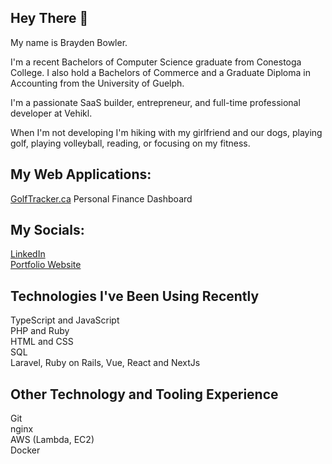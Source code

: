 ## Hey There 👋

My name is Brayden Bowler. 

I'm a recent Bachelors of Computer Science graduate from Conestoga College. I also hold a Bachelors of Commerce and a Graduate Diploma in Accounting from the University of Guelph.

I'm a passionate SaaS builder, entrepreneur, and full-time professional developer at Vehikl. 

When I'm not developing I'm hiking with my girlfriend and our dogs, playing golf, playing volleyball, reading, or focusing on my fitness. 

## My Web Applications:
[GolfTracker.ca](https://www.golftracker.ca)
Personal Finance Dashboard

## My Socials:
[LinkedIn](https://www.linkedin.com/in/brayden-bowler/)
<br> [Portfolio Website](https://www.8bitsmakeabray.ca)

## Technologies I've Been Using Recently
TypeScript and JavaScript
<br> PHP and Ruby
<br> HTML and CSS
<br> SQL
<br> Laravel, Ruby on Rails, Vue, React and NextJs

## Other Technology and Tooling Experience
Git
<br> nginx
<br> AWS (Lambda, EC2)
<br> Docker


